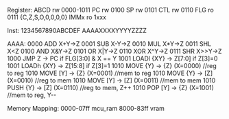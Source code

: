Register:
ABCD rw  0000-1011
PC   rw  0100
SP   rw  0101
CTL  rw  0110 
FLG  ro  0111 {C,Z,S,O,0,0,0,0}
IMMx ro  1xxx

Inst:
1234567890ABCDEF
AAAAXXXXYYYYZZZZ

AAAA:
0000 ADD X+Y->Z
0001 SUB X-Y->Z
0010 MUL X*Y->Z
0011 SHL X<<Y->Z
0100 AND X&Y->Z 
0101 OR  X|Y->Z 
0110 XOR X^Y->Z 
0111 SHR X>>Y->Z
1000 JMP Z -> PC if FLG[3:0] & X == Y
1001 LOADl {XY} -> Z[7:0]  if Z[3]=0
1001 LOADh {XY} -> Z[15:8] if Z[3]=1
1010 MOVE {Y} -> {Z} (X=0000) //reg to reg
1010 MOVE [Y] -> {Z} (X=0001) //mem to reg
1010 MOVE {Y} -> [Z] (X=0010) //reg to mem
1010 MOVE [Y] -> [Z] (X=0011) //mem to mem
1010 PUSH {Y} -> [Z] (X=0110) //reg to mem, Z++
1010 POP  [Y] -> {Z} (X=1001) //mem to reg, Y--

Memory Mapping:
0000-07ff mcu_ram
8000-83ff vram